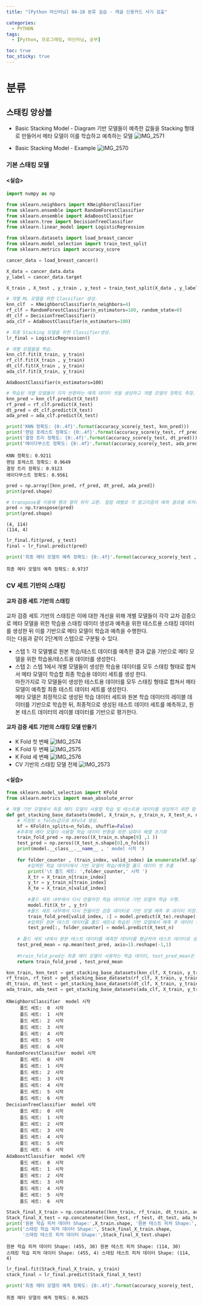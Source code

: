 ```yaml
---
title: "[Python 머신러닝] 04-10 분류 실습 - 캐글 신용카드 사기 검출"

categories: 
  - PYTHON
tags:
  - [Python, 프로그래밍, 머신러닝, 공부]

toc: true
toc_sticky: true
---
```


# 분류

## 스태킹 앙상블

- Basic Stacking Model - Diagram
기반 모델들이 예측한 값들을 Stacking 형태로 만들어서 메타 모델이 이를 학습하고 예측하는 모델
![IMG_2571](https://github.com/gsh06169/gsh06169/assets/150469460/c7c48985-17eb-49cf-8661-9aeab157b32d)


- Basic Stacking Model - Example
![IMG_2570](https://github.com/gsh06169/gsh06169/assets/150469460/f5737715-f8d8-4944-9ba3-ca9c98d12824)


### 기본 스태킹 모델

#### <실습>

```python
import numpy as np

from sklearn.neighbors import KNeighborsClassifier
from sklearn.ensemble import RandomForestClassifier
from sklearn.ensemble import AdaBoostClassifier
from sklearn.tree import DecisionTreeClassifier
from sklearn.linear_model import LogisticRegression

from sklearn.datasets import load_breast_cancer
from sklearn.model_selection import train_test_split
from sklearn.metrics import accuracy_score

cancer_data = load_breast_cancer()

X_data = cancer_data.data
y_label = cancer_data.target

X_train , X_test , y_train , y_test = train_test_split(X_data , y_label , test_size=0.2 , random_state=0)
```


```python
# 개별 ML 모델을 위한 Classifier 생성.
knn_clf  = KNeighborsClassifier(n_neighbors=4)
rf_clf = RandomForestClassifier(n_estimators=100, random_state=0)
dt_clf = DecisionTreeClassifier()
ada_clf = AdaBoostClassifier(n_estimators=100)

# 최종 Stacking 모델을 위한 Classifier생성. 
lr_final = LogisticRegression()

```


```python
# 개별 모델들을 학습. 
knn_clf.fit(X_train, y_train)
rf_clf.fit(X_train , y_train)
dt_clf.fit(X_train , y_train)
ada_clf.fit(X_train, y_train)
```




    AdaBoostClassifier(n_estimators=100)




```python
# 학습된 개별 모델들이 각자 반환하는 예측 데이터 셋을 생성하고 개별 모델의 정확도 측정. 
knn_pred = knn_clf.predict(X_test)
rf_pred = rf_clf.predict(X_test)
dt_pred = dt_clf.predict(X_test)
ada_pred = ada_clf.predict(X_test)

print('KNN 정확도: {0:.4f}'.format(accuracy_score(y_test, knn_pred)))
print('랜덤 포레스트 정확도: {0:.4f}'.format(accuracy_score(y_test, rf_pred)))
print('결정 트리 정확도: {0:.4f}'.format(accuracy_score(y_test, dt_pred)))
print('에이다부스트 정확도: {0:.4f}'.format(accuracy_score(y_test, ada_pred)))
```

    KNN 정확도: 0.9211
    랜덤 포레스트 정확도: 0.9649
    결정 트리 정확도: 0.9123
    에이다부스트 정확도: 0.9561
    


```python
pred = np.array([knn_pred, rf_pred, dt_pred, ada_pred])
print(pred.shape)

# transpose를 이용해 행과 열의 위치 교환. 컬럼 레벨로 각 알고리즘의 예측 결과를 피처로 만듦. 
pred = np.transpose(pred)
print(pred.shape)
```

    (4, 114)
    (114, 4)
    


```python
lr_final.fit(pred, y_test)
final = lr_final.predict(pred)

print('최종 메타 모델의 예측 정확도: {0:.4f}'.format(accuracy_score(y_test , final)))
```

    최종 메타 모델의 예측 정확도: 0.9737
    

### CV 세트 기반의 스태킹

#### 교차 검증 세트 기반의 스태킹

교차 검증 세트 기반의 스태킹은 이에 대한 개선을 위해 개별 모델들이 각각 교차 검증으로 메타 모델을 위한 학습용 스태킹 데이터 생성과 예측을 위한 테스트용 스태킹 데이터를 생성한 뒤 이를 기반으로 메타 모델이 학습과 예측을 수행한다. <br> 이는 다음과 같이 2단계의 스텝으로 구분될 수 있다.

- 스텝 1: 각 모델별로 원본 학습/테스트 데이터를 예측한 결과 값을 기반으로 메타 모델을 위한 학습용/테스트용 데이터를 생성한다.
- 스텝 2: 스텝 1에서 개별 모델들이 생성한 학습용 데이터를 모두 스태킹 형태로 합쳐서 메타 모델이 학습할 최종 학습용 데이터 세트를 생성 한다. <br> 마찬가지로 각 모델들이 생성한 테스트용 데이터를 모두 스태킹 형태로 합쳐서 메타 모델이 예측할 최종 테스트 데이터 세트를 생성한다. <br> 메타 모델은 최정적으로 생성된 학습 데이터 세트와 원본 학습 데이터의 레이블 데이터를 기반으로 학습한 뒤, 최종적으로 생성된 테스트 데이터 세트를 예측하고, 원본 테스트 데이터의 레이블 데이터를 기반으로 평가한다.

#### 교차 검증 세트 기반의 스태킹 모델 만들기
- K Fold 첫 번째
![IMG_2574](https://github.com/gsh06169/gsh06169/assets/150469460/071e32e9-e1a8-437a-9ebc-ee303a03b141)
- K Fold 두 번째
![IMG_2575](https://github.com/gsh06169/gsh06169/assets/150469460/1802104f-a403-4048-8672-6998eb8fa102)
- K Fold 세 번째
![IMG_2576](https://github.com/gsh06169/gsh06169/assets/150469460/73e0cdce-70c6-4b40-b20f-62f60ed37bf9)
- CV 기반의 스태킹 모델 전체
![IMG_2573](https://github.com/gsh06169/gsh06169/assets/150469460/cc66228f-51aa-4486-9213-d99835f0d2ab)




#### <실습>

```python
from sklearn.model_selection import KFold
from sklearn.metrics import mean_absolute_error

# 개별 기반 모델에서 최종 메타 모델이 사용할 학습 및 테스트용 데이터를 생성하기 위한 함수. 
def get_stacking_base_datasets(model, X_train_n, y_train_n, X_test_n, n_folds ):
    # 지정된 n_folds값으로 KFold 생성.
    kf = KFold(n_splits=n_folds, shuffle=False)
    #추후에 메타 모델이 사용할 학습 데이터 반환을 위한 넘파이 배열 초기화 
    train_fold_pred = np.zeros((X_train_n.shape[0] ,1 ))
    test_pred = np.zeros((X_test_n.shape[0],n_folds))
    print(model.__class__.__name__ , ' model 시작 ')
    
    for folder_counter , (train_index, valid_index) in enumerate(kf.split(X_train_n)):
        #입력된 학습 데이터에서 기반 모델이 학습/예측할 폴드 데이터 셋 추출 
        print('\t 폴드 세트: ',folder_counter,' 시작 ')
        X_tr = X_train_n[train_index] 
        y_tr = y_train_n[train_index] 
        X_te = X_train_n[valid_index]  
        
        #폴드 세트 내부에서 다시 만들어진 학습 데이터로 기반 모델의 학습 수행.
        model.fit(X_tr , y_tr)       
        #폴드 세트 내부에서 다시 만들어진 검증 데이터로 기반 모델 예측 후 데이터 저장.
        train_fold_pred[valid_index, :] = model.predict(X_te).reshape(-1,1)
        #입력된 원본 테스트 데이터를 폴드 세트내 학습된 기반 모델에서 예측 후 데이터 저장. 
        test_pred[:, folder_counter] = model.predict(X_test_n)
            
    # 폴드 세트 내에서 원본 테스트 데이터를 예측한 데이터를 평균하여 테스트 데이터로 생성 
    test_pred_mean = np.mean(test_pred, axis=1).reshape(-1,1)    
    
    #train_fold_pred는 최종 메타 모델이 사용하는 학습 데이터, test_pred_mean은 테스트 데이터
    return train_fold_pred , test_pred_mean
```


```python
knn_train, knn_test = get_stacking_base_datasets(knn_clf, X_train, y_train, X_test, 7)
rf_train, rf_test = get_stacking_base_datasets(rf_clf, X_train, y_train, X_test, 7)
dt_train, dt_test = get_stacking_base_datasets(dt_clf, X_train, y_train, X_test,  7)    
ada_train, ada_test = get_stacking_base_datasets(ada_clf, X_train, y_train, X_test, 7)
```

    KNeighborsClassifier  model 시작 
    	 폴드 세트:  0  시작 
    	 폴드 세트:  1  시작 
    	 폴드 세트:  2  시작 
    	 폴드 세트:  3  시작 
    	 폴드 세트:  4  시작 
    	 폴드 세트:  5  시작 
    	 폴드 세트:  6  시작 
    RandomForestClassifier  model 시작 
    	 폴드 세트:  0  시작 
    	 폴드 세트:  1  시작 
    	 폴드 세트:  2  시작 
    	 폴드 세트:  3  시작 
    	 폴드 세트:  4  시작 
    	 폴드 세트:  5  시작 
    	 폴드 세트:  6  시작 
    DecisionTreeClassifier  model 시작 
    	 폴드 세트:  0  시작 
    	 폴드 세트:  1  시작 
    	 폴드 세트:  2  시작 
    	 폴드 세트:  3  시작 
    	 폴드 세트:  4  시작 
    	 폴드 세트:  5  시작 
    	 폴드 세트:  6  시작 
    AdaBoostClassifier  model 시작 
    	 폴드 세트:  0  시작 
    	 폴드 세트:  1  시작 
    	 폴드 세트:  2  시작 
    	 폴드 세트:  3  시작 
    	 폴드 세트:  4  시작 
    	 폴드 세트:  5  시작 
    	 폴드 세트:  6  시작 
    


```python
Stack_final_X_train = np.concatenate((knn_train, rf_train, dt_train, ada_train), axis=1)
Stack_final_X_test = np.concatenate((knn_test, rf_test, dt_test, ada_test), axis=1)
print('원본 학습 피처 데이터 Shape:',X_train.shape, '원본 테스트 피처 Shape:',X_test.shape)
print('스태킹 학습 피처 데이터 Shape:', Stack_final_X_train.shape,
      '스태킹 테스트 피처 데이터 Shape:',Stack_final_X_test.shape)
```

    원본 학습 피처 데이터 Shape: (455, 30) 원본 테스트 피처 Shape: (114, 30)
    스태킹 학습 피처 데이터 Shape: (455, 4) 스태킹 테스트 피처 데이터 Shape: (114, 4)
    


```python
lr_final.fit(Stack_final_X_train, y_train)
stack_final = lr_final.predict(Stack_final_X_test)

print('최종 메타 모델의 예측 정확도: {0:.4f}'.format(accuracy_score(y_test, stack_final)))
```

    최종 메타 모델의 예측 정확도: 0.9825
    


